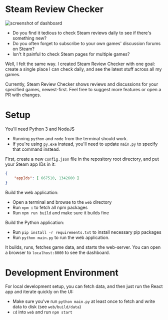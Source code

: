 # Steam Review Checker

![screenshot of dashboard](https://i.imgur.com/Lh9P8gI.png)

- Do you find it tedious to check Steam reviews daily to see if there's something new?
- Do you often forget to subscribe to your own games' discussion forums on Steam?
- Isn't it painful to check Steam pages for multiple games?

Well, I felt the same way. I created Steam Review Checker with one goal: create a single place I can check daily, and see the latest stuff across all my games.

Currently, Steam Review Checker shows reviews and discussions for your specified games, newest-first. Feel free to suggest more features or open a PR with changes.

# Setup

You'll need Python 3 and NodeJS
- Running `python` and `node` from the terminal should work.
- If you're using `py.exe` instead, you'll need to update `main.py` to specify that command instead.

First, create a new `config.json` file in the repository root directory, and put your Steam app IDs in it:

```json
{
    "appIds": [ 667510, 1342600 ]
}
```

Build the web application:

- Open a terminal and browse to the `web` directory
- Run `npm i` to fetch all npm packages
- Run `npm run build` and make sure it builds fine

Build the Python application:

- Run `pip install -r requirements.txt` to install necessary pip packages
- Run `python main.py` to run the web application.

It builds, runs, fetches game data, and starts the web-server. You can open a browser to `localhost:8000` to see the dashboard.

# Development Environment

For local development setup, you can fetch data, and then just run the React app and iterate quickly on the UI:

- Make sure you've run `python main.py` at least once to fetch and write data to disk (see `web/build/data`)
- `cd` into `web` and run `npm start`
